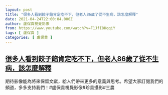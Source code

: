 ```yaml
---
layout: post
title: "很多人看到餃子餡肯定吃不下，但老人86歲了從不生病，該怎麼解釋"
date: 2021-04-24T22:00:04.000Z
author: 盧保貴視覺影像
from: https://www.youtube.com/watch?v=F1JfI8HqqiY
tags: [ 盧保貴 ]
categories: [ 盧保貴 ]
---
```

<!--1619301604000-->
[很多人看到餃子餡肯定吃不下，但老人86歲了從不生病，該怎麼解釋](https://www.youtube.com/watch?v=F1JfI8HqqiY)
------

<div>
期待影像能為將來保留文獻，給人們帶來更多的意義與思考。希望大家訂閱我們的頻道，多多支持我們！#盧保貴視覺影像#珍貴攝影#三農
</div>
